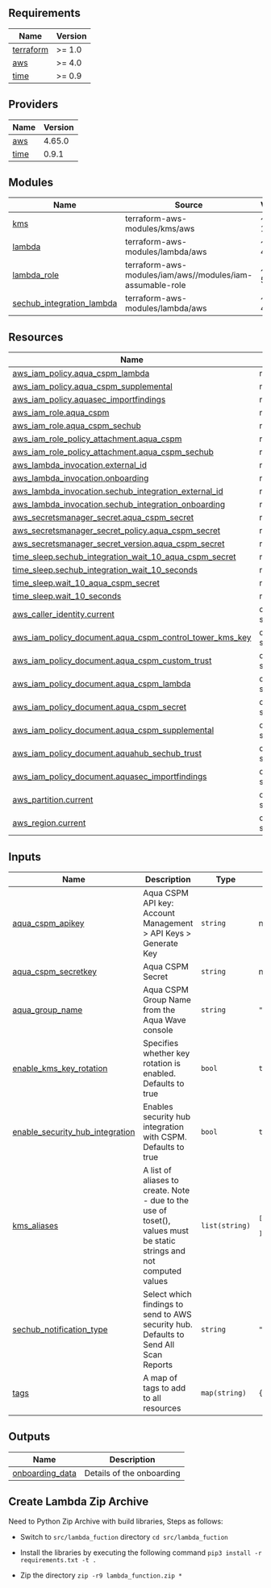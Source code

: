 <!-- BEGINNING OF PRE-COMMIT-TERRAFORM DOCS HOOK -->
## Requirements

| Name | Version |
|------|---------|
| <a name="requirement_terraform"></a> [terraform](#requirement\_terraform) | >= 1.0 |
| <a name="requirement_aws"></a> [aws](#requirement\_aws) | >= 4.0 |
| <a name="requirement_time"></a> [time](#requirement\_time) | >= 0.9 |

## Providers

| Name | Version |
|------|---------|
| <a name="provider_aws"></a> [aws](#provider\_aws) | 4.65.0 |
| <a name="provider_time"></a> [time](#provider\_time) | 0.9.1 |

## Modules

| Name | Source | Version |
|------|--------|---------|
| <a name="module_kms"></a> [kms](#module\_kms) | terraform-aws-modules/kms/aws | ~> 1.5.0 |
| <a name="module_lambda"></a> [lambda](#module\_lambda) | terraform-aws-modules/lambda/aws | ~> 4.10.1 |
| <a name="module_lambda_role"></a> [lambda\_role](#module\_lambda\_role) | terraform-aws-modules/iam/aws//modules/iam-assumable-role | ~> 5.9.0 |
| <a name="module_sechub_integration_lambda"></a> [sechub\_integration\_lambda](#module\_sechub\_integration\_lambda) | terraform-aws-modules/lambda/aws | ~> 4.10.1 |

## Resources

| Name | Type |
|------|------|
| [aws_iam_policy.aqua_cspm_lambda](https://registry.terraform.io/providers/hashicorp/aws/latest/docs/resources/iam_policy) | resource |
| [aws_iam_policy.aqua_cspm_supplemental](https://registry.terraform.io/providers/hashicorp/aws/latest/docs/resources/iam_policy) | resource |
| [aws_iam_policy.aquasec_importfindings](https://registry.terraform.io/providers/hashicorp/aws/latest/docs/resources/iam_policy) | resource |
| [aws_iam_role.aqua_cspm](https://registry.terraform.io/providers/hashicorp/aws/latest/docs/resources/iam_role) | resource |
| [aws_iam_role.aqua_cspm_sechub](https://registry.terraform.io/providers/hashicorp/aws/latest/docs/resources/iam_role) | resource |
| [aws_iam_role_policy_attachment.aqua_cspm](https://registry.terraform.io/providers/hashicorp/aws/latest/docs/resources/iam_role_policy_attachment) | resource |
| [aws_iam_role_policy_attachment.aqua_cspm_sechub](https://registry.terraform.io/providers/hashicorp/aws/latest/docs/resources/iam_role_policy_attachment) | resource |
| [aws_lambda_invocation.external_id](https://registry.terraform.io/providers/hashicorp/aws/latest/docs/resources/lambda_invocation) | resource |
| [aws_lambda_invocation.onboarding](https://registry.terraform.io/providers/hashicorp/aws/latest/docs/resources/lambda_invocation) | resource |
| [aws_lambda_invocation.sechub_integration_external_id](https://registry.terraform.io/providers/hashicorp/aws/latest/docs/resources/lambda_invocation) | resource |
| [aws_lambda_invocation.sechub_integration_onboarding](https://registry.terraform.io/providers/hashicorp/aws/latest/docs/resources/lambda_invocation) | resource |
| [aws_secretsmanager_secret.aqua_cspm_secret](https://registry.terraform.io/providers/hashicorp/aws/latest/docs/resources/secretsmanager_secret) | resource |
| [aws_secretsmanager_secret_policy.aqua_cspm_secret](https://registry.terraform.io/providers/hashicorp/aws/latest/docs/resources/secretsmanager_secret_policy) | resource |
| [aws_secretsmanager_secret_version.aqua_cspm_secret](https://registry.terraform.io/providers/hashicorp/aws/latest/docs/resources/secretsmanager_secret_version) | resource |
| [time_sleep.sechub_integration_wait_10_aqua_cspm_secret](https://registry.terraform.io/providers/hashicorp/time/latest/docs/resources/sleep) | resource |
| [time_sleep.sechub_integration_wait_10_seconds](https://registry.terraform.io/providers/hashicorp/time/latest/docs/resources/sleep) | resource |
| [time_sleep.wait_10_aqua_cspm_secret](https://registry.terraform.io/providers/hashicorp/time/latest/docs/resources/sleep) | resource |
| [time_sleep.wait_10_seconds](https://registry.terraform.io/providers/hashicorp/time/latest/docs/resources/sleep) | resource |
| [aws_caller_identity.current](https://registry.terraform.io/providers/hashicorp/aws/latest/docs/data-sources/caller_identity) | data source |
| [aws_iam_policy_document.aqua_cspm_control_tower_kms_key](https://registry.terraform.io/providers/hashicorp/aws/latest/docs/data-sources/iam_policy_document) | data source |
| [aws_iam_policy_document.aqua_cspm_custom_trust](https://registry.terraform.io/providers/hashicorp/aws/latest/docs/data-sources/iam_policy_document) | data source |
| [aws_iam_policy_document.aqua_cspm_lambda](https://registry.terraform.io/providers/hashicorp/aws/latest/docs/data-sources/iam_policy_document) | data source |
| [aws_iam_policy_document.aqua_cspm_secret](https://registry.terraform.io/providers/hashicorp/aws/latest/docs/data-sources/iam_policy_document) | data source |
| [aws_iam_policy_document.aqua_cspm_supplemental](https://registry.terraform.io/providers/hashicorp/aws/latest/docs/data-sources/iam_policy_document) | data source |
| [aws_iam_policy_document.aquahub_sechub_trust](https://registry.terraform.io/providers/hashicorp/aws/latest/docs/data-sources/iam_policy_document) | data source |
| [aws_iam_policy_document.aquasec_importfindings](https://registry.terraform.io/providers/hashicorp/aws/latest/docs/data-sources/iam_policy_document) | data source |
| [aws_partition.current](https://registry.terraform.io/providers/hashicorp/aws/latest/docs/data-sources/partition) | data source |
| [aws_region.current](https://registry.terraform.io/providers/hashicorp/aws/latest/docs/data-sources/region) | data source |

## Inputs

| Name | Description | Type | Default | Required |
|------|-------------|------|---------|:--------:|
| <a name="input_aqua_cspm_apikey"></a> [aqua\_cspm\_apikey](#input\_aqua\_cspm\_apikey) | Aqua CSPM API key: Account Management > API Keys > Generate Key | `string` | n/a | yes |
| <a name="input_aqua_cspm_secretkey"></a> [aqua\_cspm\_secretkey](#input\_aqua\_cspm\_secretkey) | Aqua CSPM Secret | `string` | n/a | yes |
| <a name="input_aqua_group_name"></a> [aqua\_group\_name](#input\_aqua\_group\_name) | Aqua CSPM Group Name from the Aqua Wave console | `string` | `"Default"` | no |
| <a name="input_enable_kms_key_rotation"></a> [enable\_kms\_key\_rotation](#input\_enable\_kms\_key\_rotation) | Specifies whether key rotation is enabled. Defaults to true | `bool` | `true` | no |
| <a name="input_enable_security_hub_integration"></a> [enable\_security\_hub\_integration](#input\_enable\_security\_hub\_integration) | Enables security hub integration with CSPM. Defaults to true | `bool` | `true` | no |
| <a name="input_kms_aliases"></a> [kms\_aliases](#input\_kms\_aliases) | A list of aliases to create. Note - due to the use of toset(), values must be static strings and not computed values | `list(string)` | <pre>[<br>  "alias/AquaCSPM-Control-Tower-AquaSec"<br>]</pre> | no |
| <a name="input_sechub_notification_type"></a> [sechub\_notification\_type](#input\_sechub\_notification\_type) | Select which findings to send to AWS security hub. Defaults to Send All Scan Reports | `string` | `"Send All Scan Reports"` | no |
| <a name="input_tags"></a> [tags](#input\_tags) | A map of tags to add to all resources | `map(string)` | `{}` | no |

## Outputs

| Name | Description |
|------|-------------|
| <a name="output_onboarding_data"></a> [onboarding\_data](#output\_onboarding\_data) | Details of the onboarding |
<!-- END OF PRE-COMMIT-TERRAFORM DOCS HOOK -->

## Create Lambda Zip Archive

Need to Python Zip Archive with build libraries, Steps as follows:
* Switch to `src/lambda_fuction` directory
    `cd src/lambda_fuction`

* Install the libraries by executing the following command
    `pip3 install -r requirements.txt -t .`

* Zip the directory
    `zip -r9 lambda_function.zip *`
